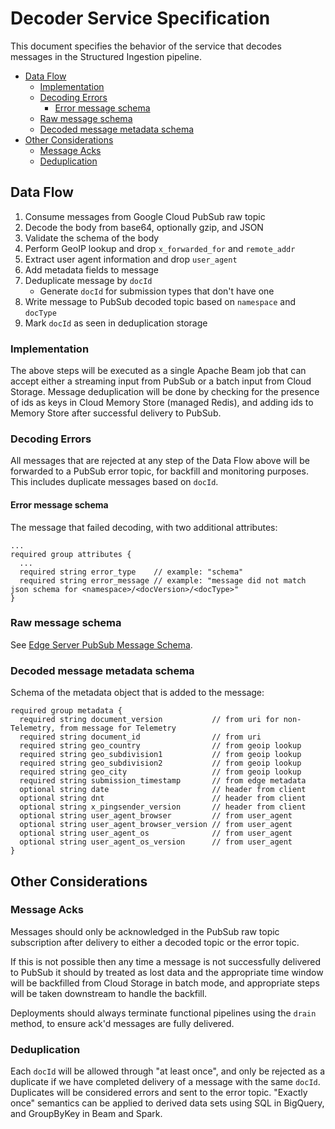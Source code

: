 # Decoder Service Specification

This document specifies the behavior of the service that decodes messages
in the Structured Ingestion pipeline.

<!-- START doctoc generated TOC please keep comment here to allow auto update -->
<!-- DON'T EDIT THIS SECTION, INSTEAD RE-RUN doctoc TO UPDATE -->


- [Data Flow](#data-flow)
  - [Implementation](#implementation)
  - [Decoding Errors](#decoding-errors)
    - [Error message schema](#error-message-schema)
  - [Raw message schema](#raw-message-schema)
  - [Decoded message metadata schema](#decoded-message-metadata-schema)
- [Other Considerations](#other-considerations)
  - [Message Acks](#message-acks)
  - [Deduplication](#deduplication)

<!-- END doctoc generated TOC please keep comment here to allow auto update -->

## Data Flow

1. Consume messages from Google Cloud PubSub raw topic
1. Decode the body from base64, optionally gzip, and JSON
1. Validate the schema of the body
1. Perform GeoIP lookup and drop `x_forwarded_for` and `remote_addr`
1. Extract user agent information and drop `user_agent`
1. Add metadata fields to message
1. Deduplicate message by `docId`
   * Generate `docId` for submission types that don't have one
1. Write message to PubSub decoded topic based on `namespace` and `docType`
1. Mark `docId` as seen in deduplication storage

### Implementation

The above steps will be executed as a single Apache Beam job that can accept
either a streaming input from PubSub or a batch input from Cloud Storage.
Message deduplication will be done by checking for the presence of ids as keys
in Cloud Memory Store (managed Redis), and adding ids to Memory Store after
successful delivery to PubSub.

### Decoding Errors

All messages that are rejected at any step of the Data Flow above will be
forwarded to a PubSub error topic, for backfill and monitoring purposes.
This includes duplicate messages based on `docId`.

#### Error message schema

The message that failed decoding, with two additional attributes:

```
...
required group attributes {
  ...
  required string error_type    // example: "schema"
  required string error_message // example: "message did not match json schema for <namespace>/<docVersion>/<docType>"
}
```

### Raw message schema

See [Edge Server PubSub Message Schema](edge.md#edge-server-pubsub-message-schema).

### Decoded message metadata schema

Schema of the metadata object that is added to the message:

```
required group metadata {
  required string document_version           // from uri for non-Telemetry, from message for Telemetry
  required string document_id                // from uri
  required string geo_country                // from geoip lookup
  required string geo_subdivision1           // from geoip lookup
  required string geo_subdivision2           // from geoip lookup
  required string geo_city                   // from geoip lookup
  required string submission_timestamp       // from edge metadata
  optional string date                       // header from client
  optional string dnt                        // header from client
  optional string x_pingsender_version       // header from client
  optional string user_agent_browser         // from user_agent
  optional string user_agent_browser_version // from user_agent
  optional string user_agent_os              // from user_agent
  optional string user_agent_os_version      // from user_agent
}
```

## Other Considerations

### Message Acks

Messages should only be acknowledged in the PubSub raw topic subscription after
delivery to either a decoded topic or the error topic.

If this is not possible then any time a message is not successfully delivered
to PubSub it should by treated as lost data and the appropriate time window
will be backfilled from Cloud Storage in batch mode, and appropriate steps will
be taken downstream to handle the backfill.

Deployments should always terminate functional pipelines using the `drain`
method, to ensure ack'd messages are fully delivered.

### Deduplication

Each `docId` will be allowed through "at least once", and only be
rejected as a duplicate if we have completed delivery of a message with the
same `docId`. Duplicates will be considered errors and sent to the error topic.
"Exactly once" semantics can be applied to derived data sets using SQL in
BigQuery, and GroupByKey in Beam and Spark.
